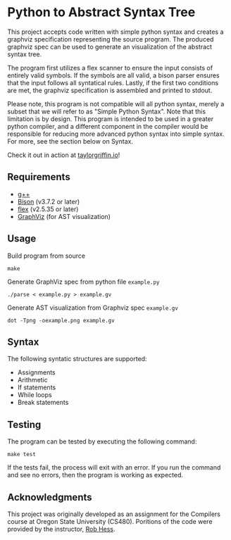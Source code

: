 # Python to Abstract Syntax Tree

This project accepts code written with simple python syntax and creates a graphviz specification representing the source program. The produced graphviz spec can be used to generate an visualization of the abstract syntax tree.

The program first utilizes a flex scanner to ensure the input consists of entirely valid symbols. If the symbols are all valid, a bison parser ensures that the input follows all syntatical rules. Lastly, if the first two conditions are met, the graphviz specification is assembled and printed to stdout.

Please note, this program is not compatible will all python syntax, merely a subset that we will refer to as "Simple Python Syntax". Note that this limitation is by design. This program is intended to be used in a greater python compiler, and a different component in the compiler would be responsible for reducing more advanced python syntax into simple syntax. For more, see the section below on Syntax.

Check it out in action at [taylorgriffin.io](http://taylorgriffin.io/projects/python-ast)!

## Requirements

* [g++](https://gcc.gnu.org/)
* [Bison](http://www.gnu.org/software/bison/bison.html) (v3.7.2 or later)
* [flex](https://github.com/westes/flex) (v2.5.35 or later)
* [GraphViz](https://graphviz.org/download/) (for AST visualization)

## Usage

Build program from source
```
make
```

Generate GraphViz spec from python file `example.py`
```
./parse < example.py > example.gv
```

Generate AST visualization from Graphviz spec `example.gv`
```
dot -Tpng -oexample.png example.gv
```

## Syntax

The following syntatic structures are supported:

* Assignments
* Arithmetic
* If statements
* While loops
* Break statements

## Testing

The program can be tested by executing the following command:
```
make test
```

If the tests fail, the process will exit with an error. If you run the command and see no errors, then the program is working as expected.

## Acknowledgments

This project was originally developed as an assignment for the Compilers course at Oregon State University (CS480). Poritions of the code were provided by the instructor, [Rob Hess](https://github.com/robwhess).